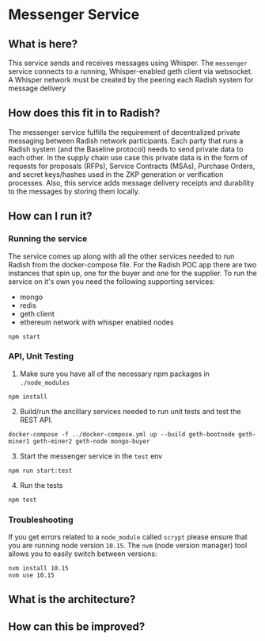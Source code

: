 # Messenger Service

## What is here?

This service sends and receives messages using Whisper. The `messenger` service connects to a running, Whisper-enabled geth client via websocket. A Whisper network must be created by the peering each Radish system for message delivery

## How does this fit in to Radish?

The messenger service fulfills the requirement of decentralized private messaging between Radish network participants. Each party that runs a Radish system (and the Baseline protocol) needs to send private data to each other. In the supply chain use case this private data is in the form of requests for proposals (RFPs), Service Contracts (MSAs), Purchase Orders, and secret keys/hashes used in the ZKP generation or verification processes. Also, this service adds message delivery receipts and durability to the messages by storing them locally. 


## How can I run it?

### Running the service

The service comes up along with all the other services needed to run Radish from the docker-compose file. For the Radish POC app there are two instances that spin up, one for the buyer and one for the supplier.
To run the service on it's own you need the following supporting services:

- mongo
- redis
- geth client
- ethereum network with whisper enabled nodes

```
npm start
```

### API, Unit Testing
1. Make sure you have all of the necessary npm packages in `./node_modules`
```
npm install
```
2. Build/run the ancillary services needed to run unit tests and test the REST API.
```
docker-compose -f ../docker-compose.yml up --build geth-bootnode geth-miner1 geth-miner2 geth-node mongo-buyer
```
3. Start the messenger service in the `test` env
```
npm run start:test
```
4. Run the tests
```
npm test
```

### Troubleshooting

If you get errors related to a `node_module` called `scrypt` please ensure that you are running node version `10.15`. The `nvm` (node version manager) tool allows you to easily switch between versions:
```
nvm install 10.15
nvm use 10.15
```


## What is the architecture? 

<!---
In addition to the images add some description of them explaining each part of the diagram.
I know you think your images are beautiful, self-explanatory works of technical art but please,
for the sake of us dumb sods, write a little about them.
-->

## How can this be improved?

<!---
So that others know what you're planning on doing (and how they might help) 
write about or (ideally) link to existing issues in github that are important to advance the work on the project.
If you link please use github issue filter for your component label (and if you don't have a component label, make one).
E.g. https://github.com/EYBlockchain/radish-34/issues?q=is%3Aissue+is%3Aopen+label%3ADocumentation would show all the documentation issues that are open.
-->




